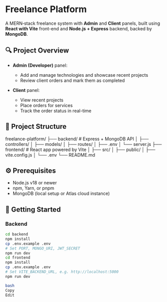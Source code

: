 # Freelance Platform

A MERN‑stack freelance system with **Admin** and **Client** panels, built using **React with Vite** front-end and **Node.js + Express** backend, backed by **MongoDB**.

## 🔍 Project Overview

- **Admin (Developer)** panel:  
  - Add and manage technologies and showcase recent projects  
  - Review client orders and mark them as completed

- **Client** panel:  
  - View recent projects  
  - Place orders for services  
  - Track the order status in real-time

## 📁 Project Structure

freelance-platform/
├── backend/ # Express + MongoDB API
│ ├── controllers/
│ ├── models/
│ ├── routes/
│ ├── .env
│ └── server.js
├── frontend/ # React app powered by Vite
│ ├── src/
│ ├── public/
│ ├── vite.config.js
│ └── .env
└── README.md


## ⚙️ Prerequisites

- Node.js v18 or newer  
- npm, Yarn, or pnpm  
- MongoDB (local setup or Atlas cloud instance)

## 🚀 Getting Started

### Backend

```bash
cd backend
npm install
cp .env.example .env
# Set PORT, MONGO_URI, JWT_SECRET
npm run dev
cd frontend
npm install
cp .env.example .env
# Set VITE_BACKEND_URL, e.g. http://localhost:5000
npm run dev

bash
Copy
Edit
